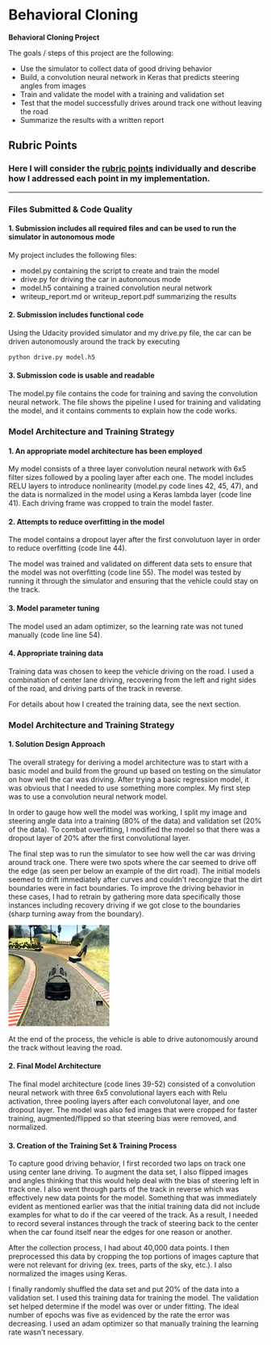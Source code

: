 # **Behavioral Cloning** 


**Behavioral Cloning Project**

The goals / steps of this project are the following:
* Use the simulator to collect data of good driving behavior
* Build, a convolution neural network in Keras that predicts steering angles from images
* Train and validate the model with a training and validation set
* Test that the model successfully drives around track one without leaving the road
* Summarize the results with a written report


[//]: # (Image References)

[image1]: ./examples/curve.JPG "curve"
[image2]: ./examples/dirt.JPG "dirt"

## Rubric Points
### Here I will consider the [rubric points](https://review.udacity.com/#!/rubrics/432/view) individually and describe how I addressed each point in my implementation.  

---
### Files Submitted & Code Quality

#### 1. Submission includes all required files and can be used to run the simulator in autonomous mode

My project includes the following files:
* model.py containing the script to create and train the model
* drive.py for driving the car in autonomous mode
* model.h5 containing a trained convolution neural network 
* writeup_report.md or writeup_report.pdf summarizing the results

#### 2. Submission includes functional code
Using the Udacity provided simulator and my drive.py file, the car can be driven autonomously around the track by executing 
```sh
python drive.py model.h5
```

#### 3. Submission code is usable and readable

The model.py file contains the code for training and saving the convolution neural network. The file shows the pipeline I used for training and validating the model, and it contains comments to explain how the code works.

### Model Architecture and Training Strategy

#### 1. An appropriate model architecture has been employed

My model consists of a three layer convolution neural network with 6x5 filter sizes followed by a pooling layer after each one. The model includes RELU layers to introduce nonlinearity (model.py code lines 42, 45, 47), and the data is normalized in the model using a Keras lambda layer (code line 41). Each driving frame was cropped to train the model faster. 

#### 2. Attempts to reduce overfitting in the model

The model contains a dropout layer after the first convolutuon layer in order to reduce overfitting (code line 44). 

The model was trained and validated on different data sets to ensure that the model was not overfitting (code line 55). The model was tested by running it through the simulator and ensuring that the vehicle could stay on the track.

#### 3. Model parameter tuning

The model used an adam optimizer, so the learning rate was not tuned manually (code line line 54).

#### 4. Appropriate training data

Training data was chosen to keep the vehicle driving on the road. I used a combination of center lane driving, recovering from the left and right sides of the road, and driving parts of the track in reverse. 

For details about how I created the training data, see the next section. 

### Model Architecture and Training Strategy

#### 1. Solution Design Approach

The overall strategy for deriving a model architecture was to start with a basic model and build from the ground up based on testing on the simulator on how well the car was driving. After trying a basic regression model, it was obvious that I needed to use something more complex. My first step was to use a convolution neural network model. 

In order to gauge how well the model was working, I split my image and steering angle data into a training (80% of the data) and validation set (20% of the data). To combat overfitting, I modified the model so that there was a dropout layer of 20% after the first convolutional layer. 

The final step was to run the simulator to see how well the car was driving around track one. There were two spots where the car seemed to drive off the edge (as seen per below an example of the dirt road). The initial models seemed to drift immediately after curves and couldn't recongize that the dirt boundaries were in fact boundaries. To improve the driving behavior in these cases, I had to retrain by gathering more data specifically those instances including recovery driving if we got close to the boundaries (sharp turning away from the boundary). 

<img src="./examples/dirt.JPG" alt="alt text" width=200 height=200>

At the end of the process, the vehicle is able to drive autonomously around the track without leaving the road.

#### 2. Final Model Architecture

The final model architecture (code lines 39-52) consisted of a convolution neural network with three 6x5 convolutional layers each with Relu activation, three pooling layers after each convolutonal layer, and one dropout layer. The model was also fed images that were cropped for faster training, augmented/flipped so that steering bias were removed, and normalized. 

#### 3. Creation of the Training Set & Training Process

To capture good driving behavior, I first recorded two laps on track one using center lane driving. To augment the data set, I also flipped images and angles thinking that this would help deal with the bias of steering left in track one. I also went through parts of the track in reverse which was effectively new data points for the model. Something that was immediately evident as mentioned earlier was that the initial training data did not include examples for what to do if the car veered of the track. As a result, I needed to record several instances through the track of steering back to the center when the car found itself near the edges for one reason or another. 

After the collection process, I had about 40,000 data points. I then preprocessed this data by cropping the top portions of images capture that were not relevant for driving (ex. trees, parts of the sky, etc.). I also normalized the images using Keras. 

I finally randomly shuffled the data set and put 20% of the data into a validation set. I used this training data for training the model. The validation set helped determine if the model was over or under fitting. The ideal number of epochs was five as evidenced by the rate the error was decreasing. I used an adam optimizer so that manually training the learning rate wasn't necessary.
